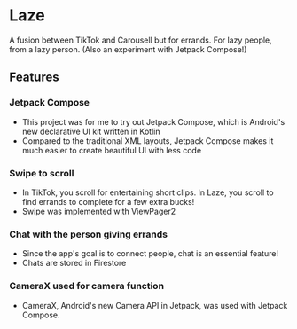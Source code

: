 # Laze
A fusion between TikTok and Carousell but for errands. For lazy people, from a lazy person. (Also an experiment with Jetpack Compose!)

## Features
### Jetpack Compose
- This project was for me to try out Jetpack Compose, which is Android's new declarative UI kit written in Kotlin
- Compared to the traditional XML layouts, Jetpack Compose makes it much easier to create beautiful UI with less code

### Swipe to scroll
- In TikTok, you scroll for entertaining short clips. In Laze, you scroll to find errands to complete for a few extra bucks!
- Swipe was implemented with ViewPager2

### Chat with the person giving errands
- Since the app's goal is to connect people, chat is an essential feature!
- Chats are stored in Firestore

### CameraX used for camera function
- CameraX, Android's new Camera API in Jetpack, was used with Jetpack Compose.

 
